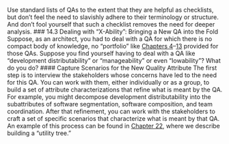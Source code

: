 Use standard lists of QAs to the extent that they are helpful as checklists, but don’t feel the need to slavishly adhere to their terminology or structure. And don’t fool yourself that such a checklist removes the need for deeper analysis. ### 14.3 Dealing with “X-Ability”: Bringing a New QA into the Fold Suppose, as an architect, you had to deal with a QA for which there is no compact body of knowledge, no “portfolio” like [Chapters 4](ch04.xhtml#ch04)–[13](ch13.xhtml#ch13) provided for those QAs. Suppose you find yourself having to deal with a QA like “development distributability” or “manageability” or even “Iowability”? What do you do? #### Capture Scenarios for the New Quality Attribute The first step is to interview the stakeholders whose concerns have led to the need for this QA. You can work with them, either individually or as a group, to build a set of attribute characterizations that refine what is meant by the QA. For example, you might decompose development distributability into the subattributes of software segmentation, software composition, and team coordination. After that refinement, you can work with the stakeholders to craft a set of specific scenarios that characterize what is meant by that QA. An example of this process can be found in [Chapter 22](ch22.xhtml#ch22), where we describe building a “utility tree.”